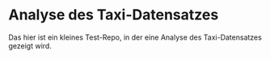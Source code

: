 # Analyse des Taxi-Datensatzes
Das hier ist ein kleines Test-Repo, in der eine Analyse des Taxi-Datensatzes gezeigt wird.
